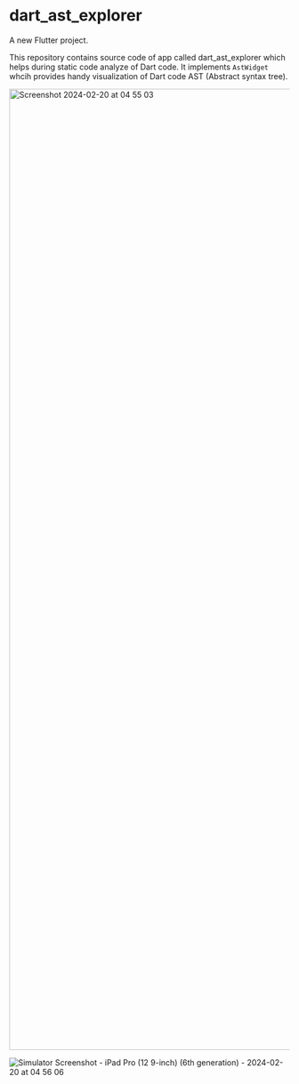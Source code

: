 # dart_ast_explorer

A new Flutter project.

This repository contains source code of app called dart_ast_explorer which helps during static code analyze of Dart code. It implements `AstWidget` whcih provides handy visualization of Dart code AST (Abstract syntax tree).

<img width="1728" alt="Screenshot 2024-02-20 at 04 55 03" src="https://github.com/Arman1997/dart_ast_explorer/assets/20797432/da282874-edda-48dc-8899-cb355357af5f">

![Simulator Screenshot - iPad Pro (12 9-inch) (6th generation) - 2024-02-20 at 04 56 06](https://github.com/Arman1997/dart_ast_explorer/assets/20797432/cfce27a0-b143-4b4e-b338-f7db1c3b47ed)
